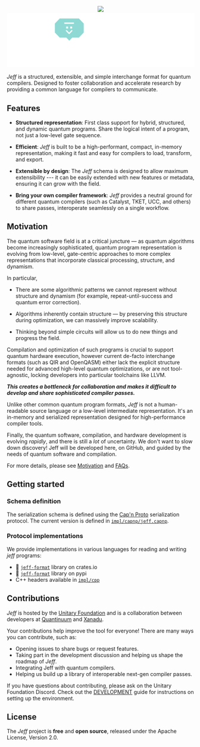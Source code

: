 <p align="center">
  <img src="https://raw.githubusercontent.com/unitaryfoundation/jeff/docs/images/JEFF_github_logo.png#gh-light-mode-only" width="700px">
    <!--
    Use a relative import for the dark mode image. When loading on alternative services (such as PyPI), this
    will fail automatically and show nothing.
    -->
    <img src="./docs/images/JEFF_github_logo_inverted.png#gh-dark-mode-only" width="700px" onerror="this.style.display='none'" alt=""/>
</p>

*Jeff* is a structured, extensible, and simple interchange format for quantum compilers. Designed
to foster collaboration and accelerate research by providing a common language
for compilers to communicate.

## Features

* **Structured representation**: First class support for hybrid, structured, and dynamic quantum
  programs. Share the logical intent of a program, not just a low-level gate sequence.

* **Efficient**: *Jeff* is built to be a high-performant, compact, in-memory representation, making it
  fast and easy for compilers to load, transform, and export.

* **Extensible by design**: The *Jeff* schema is designed to allow maximum extensibility --- it can be
  easily extended with new features or metadata, ensuring it can grow with the field.

* **Bring your own compiler framework**: *Jeff* provides a neutral ground for different quantum
  compilers (such as Catalyst, TKET, UCC, and others) to share passes, interoperate seamlessly
  on a single workflow.

## Motivation

The quantum software field is at a critical juncture — as quantum algorithms become increasingly
sophisticated, quantum program representation is evolving from low-level, gate-centric approaches
to more complex representations that incorporate classical processing, structure, and dynamism.

In particular,

- There are some algorithmic patterns we cannot represent without structure and dynamism
  (for example, repeat-until-success and quantum error correction).

- Algorithms inherently contain structure — by preserving this structure during optimization,
  we can massively improve scalability.

- Thinking beyond simple circuits will allow us to do new things and progress the field.

Compilation and optimization of such programs is crucial to support quantum hardware execution,
however current de-facto interchange formats (such as QIR and OpenQASM) either lack the explicit structure needed for advanced high-level
quantum optimizations, or are not tool-agnostic, locking developers into particular toolchains like
LLVM.

***This creates a bottleneck for collaboration and makes it difficult to develop and share
sophisticated compiler passes.***

Unlike other common quantum program formats, *Jeff* is not a human-readable source language or a
low-level intermediate representation. It's an in-memory and serialized representation designed for
high-performance compiler tools.

Finally, the quantum software, compilation, and hardware development is evolving *rapidly*, and
there is still a *lot* of uncertainty. We don't want to slow down discovery! Jeff will be developed
here, on GitHub, and guided by the needs of quantum software and compilation.

For more details, please see [Motivation](docs/motivation.md) and [FAQs](docs/faqs.md).

## Getting started

### Schema definition

The serialization schema is defined using the
[Cap'n Proto](https://capnproto.org) serialization protocol. The current version
is defined in [`impl/capnp/jeff.capnp`](https://github.com/unitaryfoundation/jeff/tree/main/impl/capnp/jeff.capnp).

### Protocol implementations

We provide implementations in various languages for reading and writing *jeff*
programs:

- 🦀 [`jeff-format`](https://crates.io/crates/jeff-format) library on crates.io
- 🐍 [`jeff-format`](https://pypi.org/project/jeff-format) library on pypi
- C++ headers available in [`impl/cpp`](https://github.com/unitaryfoundation/jeff/tree/main/impl/cpp)

## Contributions

*Jeff* is hosted by the [Unitary Foundation](https://unitary.foundation/) and is a collaboration between developers at
[Quantinuum](https://www.quantinuum.com) and [Xanadu](https://www.xanadu.ai).

Your contributions help improve the tool for everyone! There are many ways you can contribute, such as:

- Opening issues to share bugs or request features.
- Taking part in the development discussion and helping us shape the roadmap of *Jeff*.
- Integrating Jeff with quantum compilers.
- Helping us build up a library of interoperable next-gen compiler passes.

If you have questions about contributing, please ask on the Unitary Foundation Discord.
Check out the [DEVELOPMENT](https://github.com/unitaryfoundation/jeff/blob/main/DEVELOPMENT.md) guide for instructions on setting up the environment.

## License

The *Jeff* project is **free** and **open source**, released under the Apache License, Version 2.0.
